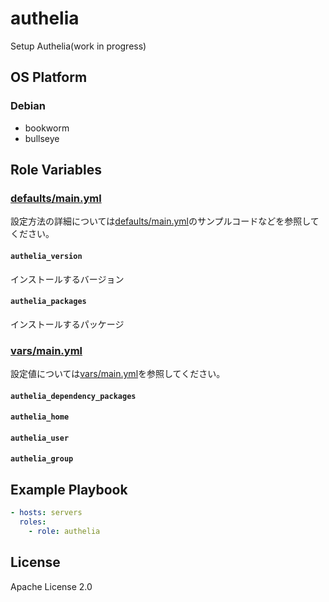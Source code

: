 authelia
=================

Setup Authelia(work in progress)

OS Platform
-----------------

### Debian

- bookworm
- bullseye

Role Variables
--------------

### [defaults/main.yml](defaults/main.yml)

設定方法の詳細については[defaults/main.yml](defaults/main.yml)のサンプルコードなどを参照してください。

#### `authelia_version`

インストールするバージョン

#### `authelia_packages`

インストールするパッケージ

### [vars/main.yml](vars/main.yml)

設定値については[vars/main.yml](vars/main.yml)を参照してください。

#### `authelia_dependency_packages`

#### `authelia_home`

#### `authelia_user`

#### `authelia_group`

Example Playbook
--------------

```yaml
- hosts: servers
  roles:
    - role: authelia
```

License
--------------

Apache License 2.0
